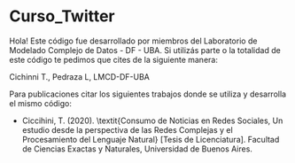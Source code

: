 # Curso_Twitter
Hola! 
Este código fue desarrollado por miembros del Laboratorio de Modelado Complejo de Datos - DF - UBA.
Si utilizás parte o la totalidad de este código te pedimos que cites de la siguiente manera:

Cichinni T., Pedraza L, LMCD-DF-UBA 

Para publicaciones citar los siguientes trabajos donde se utiliza y desarrolla el mismo código:
- Ciccihini, T. (2020). \textit{Consumo de Noticias en Redes Sociales, Un estudio desde la perspectiva de las Redes
Complejas y el Procesamiento del Lenguaje Natural} [Tesis de Licenciatura]. Facultad de Ciencias Exactas y Naturales, Universidad de Buenos Aires.
